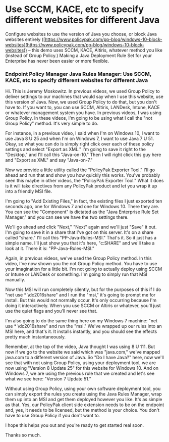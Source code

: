 # Use SCCM, KACE, etc to specify different websites for different Java

Configure websites to use the version of Java you choose, or block Java websites entirely
([https://www.policypak.com/pp-blog/windows-10-block-websites](https://www.policypak.com/pp-blog/windows-10-block-websites))
– this demo uses SCCM, KACE, Altiris, whatever method you like (instead of Group Policy.) Making a
Java Deployment Rule Set for your Enterprise has never been easier or more flexible.

### Endpoint Policy Manager Java Rules Manager: Use SCCM, KACE, etc to specify different websites for different Java

Hi. This is Jeremy Moskowitz. In previous videos, we used Group Policy to deliver settings to our
machines that would say when I use this website, use this version of Java. Now, we used Group Policy
to do that, but you don't have to. If you want to, you can use SCCM, Altiris, LANDesk, Intune, KACE
or whatever management system you have. In previous videos, I was using Group Policy. In these
videos, I'm going to be using what I call the "not Group Policy" method. It's very simple to do.

For instance, in a previous video, I said when I'm on Windows 10, I want to use Java 8 U 25 and when
I'm on Windows 7, I want to use Java 7 U 51. Okay, so what you can do is simply right click over
each of these policy settings and select "Export as XML." I'm going to save it right to the
"Desktop," and I'll call this "Java-on-10." Then I will right click this guy here and "Export as
XML" and say "Java-on-7."

Now we provide a little utility called the "PolicyPak Exporter Tool." I'll go ahead and run that and
show you how quickly this works. You've probably seen this maybe in other videos, the "PolicyPak
Exporter Tool." What it does is it will take directives from any PolicyPak product and let you wrap
it up into a friendly MSI file.

I'm going to "Add Existing Files," in fact, the existing files I just exported ten seconds ago, one
for Windows 7 and one for Windows 10. There they are. You can see the "Component" is dictated as the
"Java Enterprise Rule Set Manager," and you can see we have the two settings there.

We'll go ahead and click "Next," "Next" again and we'll just "Save" it out. I'm going to save it in
a share that I've got on this server. It's on a share called "share." I'll call this
"PP-Java-Rules-MSI." That's it. So it just has a simple name. I'll just show you that it's here,
"c:SHARE" and we'll take a look at it. There it is: "PP-Java-Rules-MSI."

Again, in previous videos, we've used the Group Policy method. In this video, I've now shown you the
not Group Policy method. You have to use your imagination for a little bit. I'm not going to
actually deploy using SCCM or Intune or LANDesk or something. I'm going to simply run that MSI
manually.

Now this MSI will run completely silently, but for the purposes of this if I do "net use \*
\dc2016share" and I run the "msi," it's going to prompt me for install. But this would not normally
occur. It's only occurring because I'm doing it interactively. When you use SCCM or Altiris or
whatever, you'll just use the quiet flags and you'll never see that.

I'm also going to do the same thing here on my Windows 7 machine: "net use \* \dc2016share" and run
the "msi." We've wrapped up our rules into an MSI here, and that's it. It installs instantly, and
you should see the effects pretty much instantaneously.

Remember, at the top of the video, Java thought I was using 8 U 111. But now if we go to the website
we said which was "java.com," we've mapped java.com to a different version of Java. So "Do I have
Java?" here, now we'll see that with not using Group Policy, using your deployment tool, we are now
using "Version 8 Update 25" for this website for Windows 10. And on Windows 7, we are using the
previous rule that we created and let's see what we see here: "Version 7 Update 51."

Without using Group Policy, using your own software deployment tool, you can simply export the rules
you create using the Java Rules Manager, wrap them up into an MSI and get them deployed however you
like. It's as simple as that. Yes, our PolicyPak client side extension needs to be on the endpoint
and, yes, it needs to be licensed, but the method is your choice. You don't have to use Group Policy
if you don't want to.

I hope this helps you out and you're ready to get started real soon.

Thanks so much.
